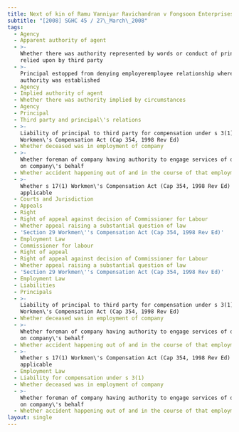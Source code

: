 ```yaml
---
title: Next of kin of Ramu Vanniyar Ravichandran v Fongsoon Enterprises (Pte) Ltd
subtitle: "[2008] SGHC 45 / 27\_March\_2008"
tags:
  - Agency
  - Apparent authority of agent
  - >-
    Whether there was authority represented by words or conduct of principal and
    relied upon by third party
  - >-
    Principal estopped from denying employeremployee relationship where apparent
    authority was established
  - Agency
  - Implied authority of agent
  - Whether there was authority implied by circumstances
  - Agency
  - Principal
  - Third party and principal\'s relations
  - >-
    Liability of principal to third party for compensation under s 3(1)
    Workmen\'s Compensation Act (Cap 354, 1998 Rev Ed)
  - Whether deceased was in employment of company
  - >-
    Whether foreman of company having authority to engage services of deceased
    on company\'s behalf
  - Whether accident happening out of and in the course of that employment
  - >-
    Whether s 17(1) Workmen\'s Compensation Act (Cap 354, 1998 Rev Ed) was
    applicable
  - Courts and Jurisdiction
  - Appeals
  - Right
  - Right of appeal against decision of Commissioner for Labour
  - Whether appeal raising a substantial question of law
  - 'Section 29 Workmen\''s Compensation Act (Cap 354, 1998 Rev Ed)'
  - Employment Law
  - Commissioner for labour
  - Right of appeal
  - Right of appeal against decision of Commissioner for Labour
  - Whether appeal raising a substantial question of law
  - 'Section 29 Workmen\''s Compensation Act (Cap 354, 1998 Rev Ed)'
  - Employment Law
  - Liabilities
  - Principals
  - >-
    Liability of principal to third party for compensation under s 3(1)
    Workmen\'s Compensation Act (Cap 354, 1998 Rev Ed)
  - Whether deceased was in employment of company
  - >-
    Whether foreman of company having authority to engage services of deceased
    on company\'s behalf
  - Whether accident happening out of and in the course of that employment
  - >-
    Whether s 17(1) Workmen\'s Compensation Act (Cap 354, 1998 Rev Ed) was
    applicable
  - Employment Law
  - Liability for compensation under s 3(1)
  - Whether deceased was in employment of company
  - >-
    Whether foreman of company having authority to engage services of deceased
    on company\'s behalf
  - Whether accident happening out of and in the course of that employment
layout: single
---
```


